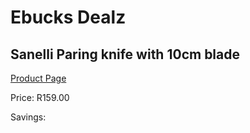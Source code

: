 
# Ebucks Dealz
## Sanelli Paring knife with 10cm blade
[Product Page](https://www.ebucks.com/web/shop/productSelected.do?prodId=1161868254&catId=714962196)

Price: R159.00

Savings: 


	